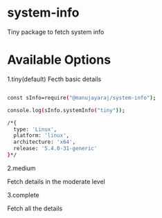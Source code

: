 # system-info
Tiny package to fetch system  info


# Available Options

1.tiny(default)
Fecth basic details 
```sh

const sInfo=require("@manujayaraj/system-info");

console.log(sInfo.systemInfo("tiny"));

/*{
  type: 'Linux',
  platform: 'linux',
  architecture: 'x64',
  release: '5.4.0-31-generic'
}*/
```
2.medium

Fetch details in the moderate level

3.complete

Fetch all the details

